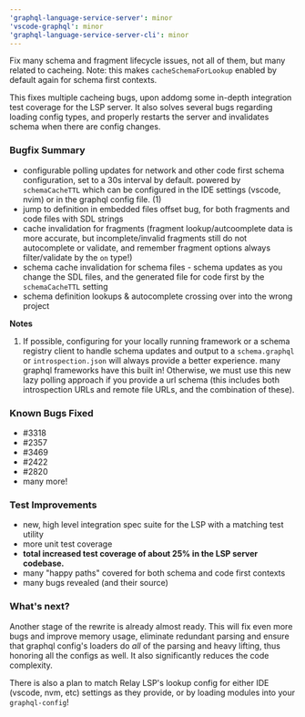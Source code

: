 ```yaml
---
'graphql-language-service-server': minor
'vscode-graphql': minor
'graphql-language-service-server-cli': minor
---
```


Fix many schema and fragment lifecycle issues, not all of them, but many related to cacheing.
Note: this makes `cacheSchemaForLookup` enabled by default again for schema first contexts.

This fixes multiple cacheing bugs, upon addomg some in-depth integration test coverage for the LSP server.
It also solves several bugs regarding loading config types, and properly restarts the server and invalidates schema when there are config changes.

### Bugfix Summary

- configurable polling updates for network and other code first schema configuration, set to a 30s interval by default. powered by `schemaCacheTTL` which can be configured in the IDE settings (vscode, nvim) or in the graphql config file. (1)
- jump to definition in embedded files offset bug, for both fragments and code files with SDL strings
- cache invalidation for fragments (fragment lookup/autcoomplete data is more accurate, but incomplete/invalid fragments still do not autocomplete or validate, and remember fragment options always filter/validate by the `on` type!)
- schema cache invalidation for schema files - schema updates as you change the SDL files, and the generated file for code first by the `schemaCacheTTL` setting
- schema definition lookups & autocomplete crossing over into the wrong project

**Notes**

1. If possible, configuring for your locally running framework or a schema registry client to handle schema updates and output to a `schema.graphql` or `introspection.json` will always provide a better experience. many graphql frameworks have this built in! Otherwise, we must use this new lazy polling approach if you provide a url schema (this includes both introspection URLs and remote file URLs, and the combination of these).

### Known Bugs Fixed

- #3318
- #2357
- #3469
- #2422
- #2820
- many more!

### Test Improvements

- new, high level integration spec suite for the LSP with a matching test utility
- more unit test coverage
- **total increased test coverage of about 25% in the LSP server codebase.**
- many "happy paths" covered for both schema and code first contexts
- many bugs revealed (and their source)

### What's next?

Another stage of the rewrite is already almost ready. This will fix even more bugs and improve memory usage, eliminate redundant parsing and ensure that graphql config's loaders do _all_ of the parsing and heavy lifting, thus honoring all the configs as well. It also significantly reduces the code complexity.

There is also a plan to match Relay LSP's lookup config for either IDE (vscode, nvm, etc) settings as they provide, or by loading modules into your `graphql-config`!
